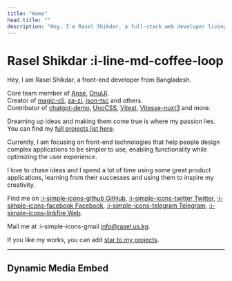 ```yaml
---
title: "Home"
head.title: ""
description: "Hey, I'm Rasel Shikdar, a full-stack web developer living in Bangladesh. I'm passionate about building open-source packages in the Vue, Nuxt, and Vite ecosystems."
---
```


# Rasel Shikdar :i-line-md-coffee-loop

Hey, I am Rasel Shikdar, a front-end developer from Bangladesh.

Core team member of [Anse](https://github.com/anse-app), [OnuUI](https://github.com/onu-ui/onu-ui).<br>
Creator of [magic-cli](https://github.com/vbs-plus/magic-cli), [za-zi](https://github.com/vbs-plus/zi), [json-tsc](https://github.com/vbs-plus/json-tsc) and others.<br>
Contributor of [chatgpt-demo](https://github.com/ddiu8081/chatgpt-demo), [UnoCSS](https://github.com/unocss/unocss), [Vitest](https://github.com/vitest-dev/vitest), [Vitesse-nuxt3](https://github.com/antfu/vitesse-nuxt3) and more.

Dreaming up ideas and making them come true is where my passion lies. You can find my [full projects list here](/projects).

Currently, I am focusing on front-end technologies that help people design complex applications to be simpler to use, enabling functionality while optimizing the user experience.

I love to chase ideas and I spend a lot of time using some great product applications, learning from their successes and using them to inspire my creativity.

Find me on [:i-simple-icons-github GitHub](https://github.com/raselshikdar), [:i-simple-icons-twitter Twitter](https://twitter.com/raselshikdar_), [:i-simple-icons-facebook Facebook](https://www.facebook.com/raselshiikdar), [:i-simple-icons-telegram Telegram](https://t.me/rasel597), [:i-simple-icons-linkfire Web](https://rasel.us.kg).

Mail me at :i-simple-icons-gmail info@rasel.us.kg.

If you like my works, you can add [star to my projects](https://github.com/raselshikdar?tab=repositories).

---

## Dynamic Media Embed

<script setup lang="ts">
import { ref } from 'vue';

const videoSrc = ref('https://www.youtube.com/embed/Jh-jPx5ef8g'); // Default YouTube video
const videoType = ref('video/youtube'); // Default type

const updateMediaSource = (url: string, type: string) => {
  videoSrc.value = url;
  videoType.value = type;
};
</script>

<template>
  <div slide-enter border="~ base rounded-lg rounded" shadow mt-10 flex="~ col gap-2" of-hidden>
    <div p4 mb--2>
      <div i-ri-calendar-event-line mr1 />
      Series of building <a href="https://github.com/nuxt/learn.nuxt.com" target="_blank">Nuxt Playground</a> from scratch.
      <div class="button-container">
        <button @click="updateMediaSource('https://www.youtube.com/embed/dQw4w9WgXcQ', 'video/youtube')">Load YouTube Video</button>
        <button @click="updateMediaSource('https://www.facebook.com/plugins/video.php?href=https://www.facebook.com/your_video_url', 'video/facebook')">Load Facebook Video</button>
        <button @click="updateMediaSource('https://example.com/path/to/your/video.m3u8', 'application/x-mpegURL')">Load m3u8 Video</button>
      </div>
    </div>
    <div aspect="16/9" relative>
      <iframe
        class="aspect-16/9 h-full"
        :src="videoSrc"
        title="Video player"
        frameborder="0"
        allow="accelerometer; autoplay; clipboard-write; encrypted-media; gyroscope; picture-in-picture; web-share"
        allowfullscreen
      />
    </div>
  </div>
</template>

<style scoped>
.button-container {
  display: flex;
  flex-wrap: wrap;
  gap: 10px;
  margin-top: 10px;
}

.button-container button {
  flex: 1 1 150px; /* Responsive buttons */
  padding: 10px;
  border: none;
  border-radius: 5px;
  background-color: #007bff;
  color: white;
  cursor: pointer;
  transition: background-color 0.3s;
}

.button-container button:hover {
  background-color: #0056b3; /* Darker shade on hover */
}

.video-container {
  position: relative;
  padding-bottom: 56.25%; /* 16:9 Aspect Ratio */
  height: 0;
  overflow: hidden;
  max-width: 100%;
}

.video-container iframe {
  position: absolute;
  top: 0;
  left: 0;
  width: 100%;
  height: 100%;
}
</style>
